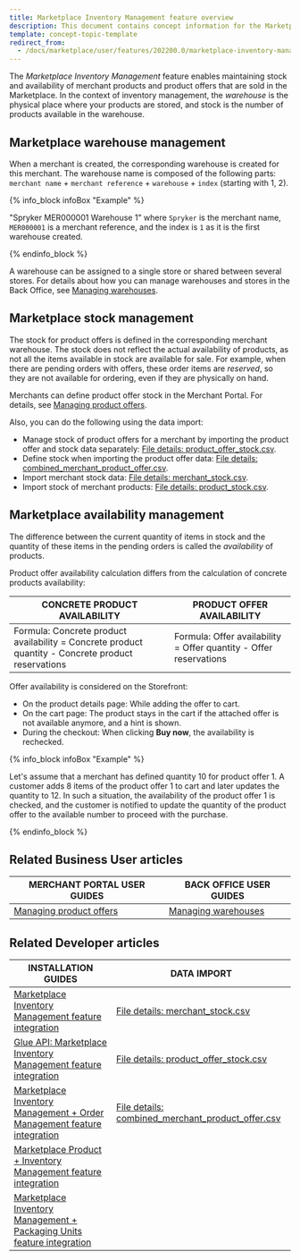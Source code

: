```yaml
---
title: Marketplace Inventory Management feature overview
description: This document contains concept information for the Marketplace Products feature.
template: concept-topic-template
redirect_from:
  - /docs/marketplace/user/features/202200.0/marketplace-inventory-management-feature-overview.html
---
```


The *Marketplace Inventory Management* feature enables maintaining stock and availability of merchant products and product offers that are sold in the Marketplace.
In the context of inventory management, the *warehouse* is the physical place where your products are stored, and stock is the number of products available in the warehouse.

## Marketplace warehouse management

When a merchant is created, the corresponding warehouse is created for this merchant. The warehouse name is composed of the following parts: `merchant name` + `merchant reference` + `warehouse` + `index` (starting with 1, 2).

{% info_block infoBox "Example" %}

"Spryker MER000001 Warehouse 1" where `Spryker` is the merchant name, `MER000001` is a merchant reference, and the index is `1` as it is the first warehouse created.

{% endinfo_block %}

A warehouse can be assigned to a single store or shared between several stores. For details about how you can manage warehouses and stores in the Back Office, see [Managing warehouses](/docs/pbc/all/warehouse-management-system/{{page.version}}/base-shop/manage-in-the-back-office/edit-warehouses.html).

## Marketplace stock management

The stock for product offers is defined in the corresponding merchant warehouse. The stock does not reflect the actual availability of products, as not all the items available in stock are available for sale. For example, when there are pending orders with offers, these order items are *reserved*, so they are not available for ordering, even if they are physically on hand.

Merchants can define product offer stock in the Merchant Portal. For details, see [Managing product offers](/docs/marketplace/user/merchant-portal-user-guides/{{page.version}}/offers/managing-product-offers.html).

Also, you can do the following using the data import:

* Manage stock of product offers for a merchant by importing the product offer and stock data separately: [File details: product_offer_stock.csv](/docs/pbc/all/warehouse-management-system/{{page.version}}/marketplace/import-data/file-details-product-offer-stock.csv.html).
* Define stock when importing the product offer data: [File details: combined_merchant_product_offer.csv](/docs/marketplace/dev/data-import/{{page.version}}/file-details-combined-merchant-product-offer.csv.html).
* Import merchant stock data: [File details: merchant_stock.csv](/docs/pbc/all/warehouse-management-system/{{page.version}}/marketplace/import-data/file-details-merchant-stock.csv.html).
* Import stock of merchant products: [File details: product_stock.csv](/docs/pbc/all/warehouse-management-system/{{page.version}}/base-shop/import-data/file-details-product-stock.csv.html).

## Marketplace availability management

The difference between the current quantity of items in stock and the quantity of these items in the pending orders is called the *availability* of products.

Product offer availability calculation differs from the calculation of concrete products availability:

| CONCRETE PRODUCT AVAILABILITY   | PRODUCT OFFER AVAILABILITY   |
| --------------------- | ------------------------ |
| Formula: Concrete product availability = Concrete product quantity - Concrete product reservations | Formula: Offer availability = Offer quantity - Offer reservations |

Offer availability is considered on the Storefront:

* On the product details page: While adding the offer to cart.
* On the cart page: The product stays in the cart if the attached offer is not available anymore, and a hint is shown.
* During the checkout: When clicking **Buy now**, the availability is rechecked.

{% info_block infoBox "Example" %}

Let's assume that a merchant has defined quantity 10 for product offer 1. A customer adds 8 items of the product offer 1 to cart and later updates the quantity to 12. In such a situation, the availability of the product offer 1 is checked, and the customer is notified to update the quantity of the product offer to the available number to proceed with the purchase.

{% endinfo_block %}

## Related Business User articles

| MERCHANT PORTAL USER GUIDES | BACK OFFICE USER GUIDES |
| --------------------------- | ----------------------- |
| [Managing product offers](/docs/marketplace/user/merchant-portal-user-guides/{{page.version}}/offers/managing-product-offers.html) | [Managing warehouses](/docs/pbc/all/warehouse-management-system/{{page.version}}/base-shop/manage-in-the-back-office/edit-warehouses.html) |

## Related Developer articles

|INSTALLATION GUIDES |DATA IMPORT |
|---------|---------|
| [Marketplace Inventory Management feature integration](/docs/marketplace/dev/feature-integration-guides/{{page.version}}/marketplace-inventory-management-feature-integration.html) | [File details: merchant_stock.csv](/docs/pbc/all/warehouse-management-system/{{page.version}}/marketplace/import-data/file-details-merchant-stock.csv.html) |
| [Glue API: Marketplace Inventory Management feature integration](/docs/pbc/all/warehouse-management-system/{{page.version}}/marketplace/install-glue-api/install-the-marketplace-inventory-management-glue-api.html)  | [File details: product_offer_stock.csv](/docs/pbc/all/warehouse-management-system/{{page.version}}/marketplace/import-data/file-details-product-offer-stock.csv.html) |
| [Marketplace Inventory Management + Order Management feature integration](/docs/pbc/all/warehouse-management-system/{{page.version}}/marketplace/install-features/install-the-marketplace-inventory-management-packaging-units-feature.html) | [File details: combined_merchant_product_offer.csv](/docs/marketplace/dev/data-import/{{page.version}}/file-details-combined-merchant-product-offer.csv.html) |
| [Marketplace Product + Inventory Management feature integration](/docs/marketplace/dev/feature-integration-guides/{{page.version}}/marketplace-product-inventory-management-feature-integration.html) ||
| [Marketplace Inventory Management + Packaging Units feature integration](/docs/pbc/all/warehouse-management-system/{{page.version}}/marketplace/install-features/install-the-marketplace-inventory-management-packaging-units-feature.html) ||
